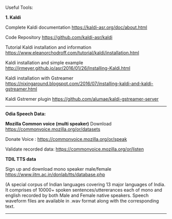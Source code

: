 Useful Tools:

**1. Kaldi**

Complete Kaldi documentation
https://kaldi-asr.org/doc/about.html

Code Repository
https://github.com/kaldi-asr/kaldi

Tutorial 
Kaldi installation and information
https://www.eleanorchodroff.com/tutorial/kaldi/installation.html

Kaldi installation and simple example
http://jrmeyer.github.io/asr/2016/01/26/Installing-Kaldi.html

Kaldi installation with Gstreamer
https://nixingaround.blogspot.com/2016/07/installing-kaldi-and-kaldi-gstreamer.html

Kaldi Gstremer plugin
https://github.com/alumae/kaldi-gstreamer-server


-----------------------------------------------------------------------------------------------------

**Odia Speech Data:**

**Mozilla Common voice (multi speaker)** 
Download https://commonvoice.mozilla.org/or/datasets

Donate Voice : https://commonvoice.mozilla.org/or/speak

Validate recorded data: https://commonvoice.mozilla.org/or/listen


**TDIL TTS data**

Sign up and download mono speaker male/female  https://www.iitm.ac.in/donlab/tts/database.php

(A special corpus of Indian languages covering 13 major languages of India. It comprises of 10000+ spoken sentences/uttererances each of mono and english recorded by both Male and Female native speakers. Speech waveform files are available in .wav format along with the corresponding text.

-----------------------------------------------------------------------------------------------------









